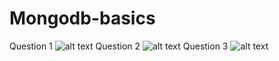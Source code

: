 # Mongodb-basics
Question 1
 ![alt text](https://res.cloudinary.com/ihunaya/image/upload/v1585604652/Screenshot_4_yeljqy.png)
 Question 2
![alt text](https://res.cloudinary.com/ihunaya/image/upload/v1585604652/Screenshot_6_qyu3wk.png)
Question 3
![alt text](https://res.cloudinary.com/ihunaya/image/upload/v1585605991/Screenshot_7_iddwqy.png)
